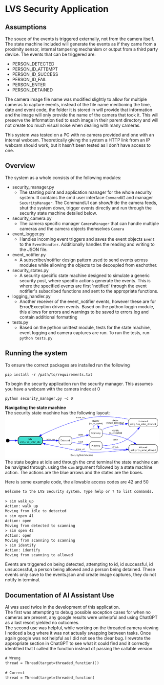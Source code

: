 # LVS Security Application
## Assumptions
The souce of the events is triggered externally, not from the camera itself. The state machine included will generate the events as if they came from a proximity sensor, internal tampering mechanism or output from a third party device. The events that can be triggered are:
 - PERSON_DETECTED
 - PERSON_ID_ATTEMPT
 - PERSON_ID_SUCCESS
 - PERSON_ID_FAIL
 - PERSON_ENTER
 - PERSON_DETAINED

The camera image file name was modified slightly to allow for multiple cameras to capture events, instead of the file name mentioning the time, date and event code, the folder it is stored in will provide that information and the image will only provide the name of the camera that took it. This will preserve the information tied to each image in their parent directory and will not create too much visual noise when dealing with many cameras.

This system was tested on a PC with no camera provided and one with an internal webcam. Theoretically giving the system a HTTP link from an IP webcam should work, but it hasn't been tested as I don't have access to one.

## Overview
The system as a whole consists of the following modules:
 - security_manager.py
	- The starting point and application manager for the whole security system. It contains the cmd user interface `CommandUI` and manager `SecurityManager`. The CommandUI can show/hide the camera feeds, shut the system down, trigger events directly and run through the security state machine detailed below.
 - security_camera.py
	- The camera specific manager `CameraManager` that can handle multiple cameras and the camera objects themselves `Camera`
 - event_logger.py
	- Handles incoming event triggers and saves the event objects `Event` to the `EventHandler`. Additionally handles the reading and writing to the JSON file.
 - event_notifier.py
	- A subscriber/notifier design pattern used to send events across modules while allowing the objects to be decoupled from eachother.
 - security_states.py
	- A security specific state machine designed to simulate a generic security post, where specific actions generate the events. This is where the specified events are first 'notified' through the event notifier's subscribed functions and sent to the appropriate functions.
 - logging_handler.py
	- Another receiver of the event_notifier events, however these are for Error/Exception driven events. Based on the python loggin module, this allows for errors and warnings to be saved to errors.log and contain additional formatting
 - tests.py
	- Based on the python unittest module, tests for the state machine, event logging and camera captures are run. To run the tests, run `python tests.py`

## Running the system
To ensure the correct packages are installed run the following
```
pip install -r /path/to/requirements.txt
```
To begin the security application run the security manager. This assumes you have a webcam with the camera index at 0
```
python security_manager.py -c 0
```
__Navigating the state machine__  
The security state machine has the following layout:
![alt text](SecurityStateMachine.png "SecurityStateMachine")
The state begins at idle and through the cmd terminal the state machine can be navigted through. using the `sim` argument followed by a state machine action. The actions are the blue arrows and the states are the boxes.

Here is some example code, the allowable access codes are 42 and 50
```
Welcome to the LVS Security system. Type help or ? to list commands.

> sim walk_up
Action: walk_up
Moving from idle to detected
> sim open 41
Action: open
Moving from detected to scanning
> sim open 42
Action: open
Moving from scanning to scanning
> sim identify
Action: identify
Moving from scanning to allowed
```

Events are triggered on being detected, attempting to id, id successful, id unsuccessful, a person being allowed and a person being detained. These events only save to the events.json and create image captures, they do not notify in terminal.

## Documentation of AI Assistant Use
AI was used twice in the development of this application.  
The first was attempting to debug possible exception cases for when no cameras are present, any google results were unhelpful and using ChatGPT as a last resort yielded no outcomes.  
The second use was helpful, while working on the threaded camera viewing I noticed a bug where it was not actually swapping between tasks. Once again google was not helpful as I did not see the clear bug. I rewrote the appropriate section in ChatGPT to see what it could find and it correctly identified that I called the function instead of passing the callable version
```
# Wrong
thread = Thread(target=threaded_function())

# Correct
thread = Thread(target=threaded_function)
```